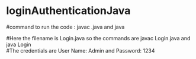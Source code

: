 # loginAuthenticationJava
#command to run the code : javac <filename>.java and java  <filename> 

#Here the filename is Login.java so the commands are javac Login.java and java Login                         
#The credentials are User Name: Admin and Password: 1234 
